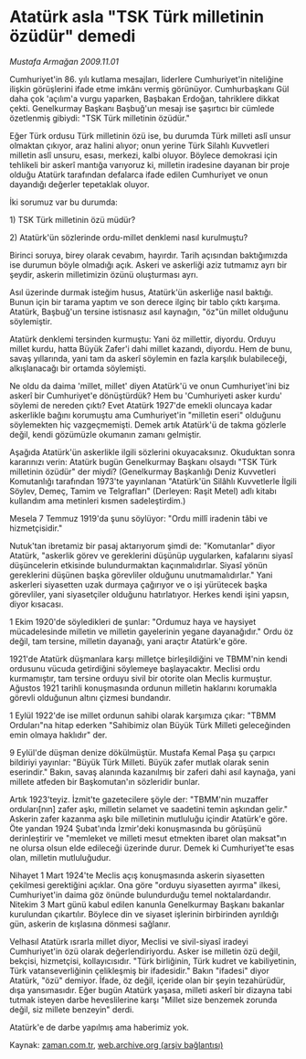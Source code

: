 # Atatürk asla "TSK Türk milletinin özüdür" demedi

*Mustafa Armağan 2009.11.01*

<tr><td class="metin" colspan="2" style="padding-top: 20px; padding-left: 5px; ">Cumhuriyet'in 86. yılı kutlama mesajları, liderlere Cumhuriyet'in niteliğine ilişkin görüşlerini ifade etme imkânı vermiş görünüyor. Cumhurbaşkanı Gül daha çok 'açılım'a vurgu yaparken, Başbakan Erdoğan, tahriklere dikkat çekti. Genelkurmay Başkanı Başbuğ'un mesajı ise şaşırtıcı bir cümlede özetlenmiş gibiydi: "TSK Türk milletinin özüdür."</td></tr><tr><td class="metin" colspan="2" style="padding-top: 20px; padding-left: 5px; "><p>Eğer Türk ordusu Türk milletinin özü ise, bu durumda Türk milleti aslî unsur olmaktan çıkıyor, araz halini alıyor; onun yerine Türk Silahlı Kuvvetleri milletin aslî unsuru, esası, merkezi, kalbi oluyor. Böylece demokrasi için tehlikeli bir askerî mantığa varıyoruz ki, milletin iradesine dayanan bir proje olduğu Atatürk tarafından defalarca ifade edilen Cumhuriyet ve onun dayandığı değerler tepetaklak oluyor.
<p>İki sorumuz var bu durumda:
<p>1) TSK Türk milletinin özü müdür?
<p>2) Atatürk'ün sözlerinde ordu-millet denklemi nasıl kurulmuştu?
<p>Birinci soruya, birey olarak cevabım, hayırdır. Tarih açısından baktığımızda ise durumun böyle olmadığı açık. Askeri ve askerliği aziz tutmamız ayrı bir şeydir, askerin milletimizin özünü oluşturması ayrı.
<p>Asıl üzerinde durmak isteğim husus, Atatürk'ün askerliğe nasıl baktığı. Bunun için bir tarama yaptım ve son derece ilginç bir tablo çıktı karşıma. Atatürk, Başbuğ'un tersine istisnasız asıl kaynağın, "öz"ün millet olduğunu söylemiştir.
<p>Atatürk denklemi tersinden kurmuştu: Yani öz millettir, diyordu. Orduyu millet kurdu, hatta Büyük Zafer'i dahi millet kazandı, diyordu. Hem de bunu, savaş yıllarında, yani tam da askerî söylemin en fazla karşılık bulabileceği, alkışlanacağı bir ortamda söylemişti.
<p>Ne oldu da daima 'millet, millet' diyen Atatürk'ü ve onun Cumhuriyet'ini biz askerî bir Cumhuriyet'e dönüştürdük? Hem bu 'Cumhuriyeti asker kurdu' söylemi de nereden çıktı? Evet Atatürk 1927'de emekli oluncaya kadar askerlikle bağını korumuştu ama Cumhuriyet'in "milletin eseri" olduğunu söylemekten hiç vazgeçmemişti. Demek artık Atatürk'ü de takma gözlerle değil, kendi gözümüzle okumanın zamanı gelmiştir.
<p>Aşağıda Atatürk'ün askerlikle ilgili sözlerini okuyacaksınız. Okuduktan sonra kararınızı verin: Atatürk bugün Genelkurmay Başkanı olsaydı "TSK Türk milletinin özüdür" der miydi? (Genelkurmay Başkanlığı Deniz Kuvvetleri Komutanlığı tarafından 1973'te yayınlanan "Atatürk'ün Silâhlı Kuvvetlerle İlgili Söylev, Demeç, Tamim ve Telgrafları" (Derleyen: Raşit Metel) adlı kitabı kullandım ama metinleri kısmen sadeleştirdim.)
<p>Mesela 7 Temmuz 1919'da şunu söylüyor: "Ordu millî iradenin tâbi ve hizmetçisidir."
<p>Nutuk'tan ibretamiz bir pasaj aktarıyorum şimdi de: "Komutanlar" diyor Atatürk, "askerlik görev ve gereklerini düşünüp uygularken, kafalarını siyasî düşüncelerin etkisinde bulundurmaktan kaçınmalıdırlar. Siyasî yönün gereklerini düşünen başka görevliler olduğunu unutmamalıdırlar." Yani askerleri siyasetten uzak durmaya çağırıyor ve o işi yürütecek başka görevliler, yani siyasetçiler olduğunu hatırlatıyor. Herkes kendi işini yapsın, diyor kısacası.
<p>1 Ekim 1920'de söyledikleri de şunlar: "Ordumuz haya ve haysiyet mücadelesinde milletin ve milletin gayelerinin yegane dayanağıdır." Ordu öz değil, tam tersine, milletin dayanağı, yani araçtır Atatürk'e göre.
<p>1921'de Atatürk düşmanlara karşı milletçe birleşildiğini ve TBMM'nin kendi ordusunu vücuda getirdiğini söylemeye başlayacaktır. Meclisi ordu kurmamıştır, tam tersine orduyu sivil bir otorite olan Meclis kurmuştur. Ağustos 1921 tarihli konuşmasında ordunun milletin haklarını korumakla görevli olduğunun altını çizmesi bundandır.
<p>1 Eylül 1922'de ise millet ordunun sahibi olarak karşımıza çıkar: "TBMM Orduları"na hitap ederken "Sahibimiz olan Büyük Türk Milleti geleceğinden emin olmaya haklıdır" der.
<p>9 Eylül'de düşman denize dökülmüştür. Mustafa Kemal Paşa şu çarpıcı bildiriyi yayınlar: "Büyük Türk Milleti. Büyük zafer mutlak olarak senin eserindir." Bakın, savaş alanında kazanılmış bir zaferi dahi asıl kaynağa, yani millete atfeden bir Başkomutan'ın sözleridir bunlar.
<p>Artık 1923'teyiz. İzmit'te gazetecilere şöyle der: "TBMM'nin muzaffer orduları[nın] zafer aşkı, milletin selamet ve saadetini temin aşkından gelir." Askerin zafer kazanma aşkı bile milletinin mutluluğu içindir Atatürk'e göre. Öte yandan 1924 Şubat'ında İzmir'deki konuşmasında bu görüşünü derinleştirir ve "memleket ve milleti mesut etmekten ibaret olan maksat"ın ne olursa olsun elde edileceği üzerinde durur. Demek ki Cumhuriyet'te esas olan, milletin mutluluğudur.
<p>Nihayet 1 Mart 1924'te Meclis açış konuşmasında askerin siyasetten çekilmesi gerektiğini açıklar. Ona göre "orduyu siyasetten ayırma" ilkesi, Cumhuriyet'in daima göz önünde bulundurduğu temel noktalardandır. Nitekim 3 Mart günü kabul edilen kanunla Genelkurmay Başkanı bakanlar kurulundan çıkartılır. Böylece din ve siyaset işlerinin birbirinden ayrıldığı gün, askerin de kışlasına dönmesi sağlanır.
<p>Velhasıl Atatürk ısrarla millet diyor, Meclisi ve sivil-siyasî iradeyi Cumhuriyet'in özü olarak değerlendiriyordu. Asker ise milletin özü değil, bekçisi, hizmetçisi, kollayıcısıdır. "Türk birliğinin, Türk kudret ve kabiliyetinin, Türk vatanseverliğinin çelikleşmiş bir ifadesidir." Bakın "ifadesi" diyor Atatürk, "özü" demiyor. İfade, öz değil, içeride olan bir şeyin tezahürüdür, dışa yansımasıdır. Eğer bugün Atatürk yaşasa, milleti askerî bir dizayna tabi tutmak isteyen darbe heveslilerine karşı "Millet size benzemek zorunda değil, siz millete benzeyin" derdi.
<p>Atatürk'e de darbe yapılmış ama haberimiz yok. <br/></p></p></p></p></p></p></p></p></p></p></p></p></p></p></p></p></p></p></p></td></tr>

Kaynak: [zaman.com.tr](http://zaman.com.tr/yazar.do?yazino=910158), [web.archive.org (arşiv bağlantısı)](http://web.archive.org/web/20091104212642/http://zaman.com.tr:80/yazar.do?yazino=910158)
